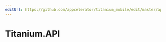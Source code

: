 ```yaml
---
editUrl: https://github.com/appcelerator/titanium_mobile/edit/master/apidoc/Titanium/API/API.yml
---
```

# Titanium.API

<TypeHeader/>

<ApiDocs/>
